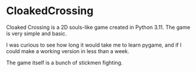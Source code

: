 # CloakedCrossing

Cloaked Crossing is a 2D souls-like game created in Python 3.11. The game is very simple and basic.

I was curious to see how long it would take me to learn pygame, and if I could make a working version in less than a week.

The game itself is a bunch of stickmen fighting.
